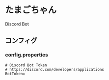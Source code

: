# たまごちゃん

Discord Bot

## コンフィグ

### config.properties

```properties
# Discord Bot Token
# https://discord.com/developers/applications
BotToken=
```
